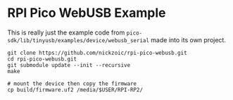 # RPI Pico WebUSB Example

This is really just the example code from
`pico-sdk/lib/tinyusb/examples/device/webusb_serial` 
made into its own project.

```
git clone https://github.com/nickzoic/rpi-pico-webusb.git
cd rpi-pico-webusb.git
git submodule update --init --recursive
make

# mount the device then copy the firmware
cp build/firmware.uf2 /media/$USER/RPI-RP2/
```

